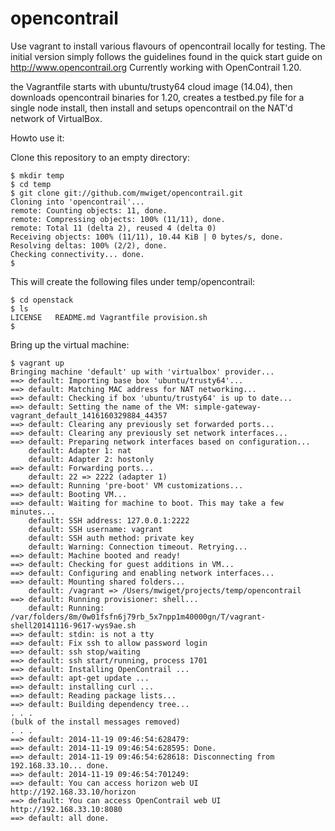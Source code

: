 opencontrail
============

Use vagrant to install various flavours of opencontrail locally for testing.
The initial version simply follows the guidelines found in the quick start guide on http://www.opencontrail.org 
Currently working with OpenContrail 1.20.

the Vagrantfile starts with ubuntu/trusty64 cloud image (14.04), then downloads opencontrail binaries for 1.20, creates a testbed.py file for a single node install, then install and setups opencontrail on the NAT'd network of VirtualBox. 

Howto use it:

Clone this repository to an empty directory:

    $ mkdir temp
    $ cd temp
    $ git clone git://github.com/mwiget/opencontrail.git
    Cloning into 'opencontrail'...
    remote: Counting objects: 11, done.
    remote: Compressing objects: 100% (11/11), done.
    remote: Total 11 (delta 2), reused 4 (delta 0)
    Receiving objects: 100% (11/11), 10.44 KiB | 0 bytes/s, done.
    Resolving deltas: 100% (2/2), done.
    Checking connectivity... done.
    $

This will create the following files under temp/opencontrail:

    $ cd openstack
    $ ls
    LICENSE   README.md Vagrantfile provision.sh
    $

Bring up the virtual machine:

    $ vagrant up
    Bringing machine 'default' up with 'virtualbox' provider...
    ==> default: Importing base box 'ubuntu/trusty64'...
    ==> default: Matching MAC address for NAT networking...
    ==> default: Checking if box 'ubuntu/trusty64' is up to date...
    ==> default: Setting the name of the VM: simple-gateway-vagrant_default_1416160329884_44357
    ==> default: Clearing any previously set forwarded ports...
    ==> default: Clearing any previously set network interfaces...
    ==> default: Preparing network interfaces based on configuration...
        default: Adapter 1: nat
        default: Adapter 2: hostonly
    ==> default: Forwarding ports...
        default: 22 => 2222 (adapter 1)
    ==> default: Running 'pre-boot' VM customizations...
    ==> default: Booting VM...
    ==> default: Waiting for machine to boot. This may take a few minutes...
        default: SSH address: 127.0.0.1:2222
        default: SSH username: vagrant
        default: SSH auth method: private key
        default: Warning: Connection timeout. Retrying...
    ==> default: Machine booted and ready!
    ==> default: Checking for guest additions in VM...
    ==> default: Configuring and enabling network interfaces...
    ==> default: Mounting shared folders...
        default: /vagrant => /Users/mwiget/projects/temp/opencontrail
    ==> default: Running provisioner: shell...
        default: Running: /var/folders/8m/0w01fsfn6j79rb_5x7npp1m40000gn/T/vagrant-shell20141116-9617-wys9ae.sh
    ==> default: stdin: is not a tty
    ==> default: Fix ssh to allow password login
    ==> default: ssh stop/waiting
    ==> default: ssh start/running, process 1701
    ==> default: Installing OpenContrail ...
    ==> default: apt-get update ...
    ==> default: installing curl ...
    ==> default: Reading package lists...
    ==> default: Building dependency tree...
    . . .
    (bulk of the install messages removed)
    . . .
    ==> default: 2014-11-19 09:46:54:628479:
    ==> default: 2014-11-19 09:46:54:628595: Done.
    ==> default: 2014-11-19 09:46:54:628618: Disconnecting from 192.168.33.10... done.
    ==> default: 2014-11-19 09:46:54:701249:
    ==> default: You can access horizon web UI http://192.168.33.10/horizon
    ==> default: You can access OpenContrail web UI http://192.168.33.10:8080
    ==> default: all done.
